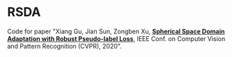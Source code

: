 # RSDA
Code for paper "Xiang Gu, Jian Sun, Zongben Xu, **[Spherical Space Domain Adaptation with Robust Pseudo-label Loss](https://openaccess.thecvf.com/content_CVPR_2020/supplemental/Gu_Spherical_Space_Domain_CVPR_2020_supplemental.pdf)**, IEEE Conf. on Computer Vision and Pattern Recognition (CVPR), 2020".

